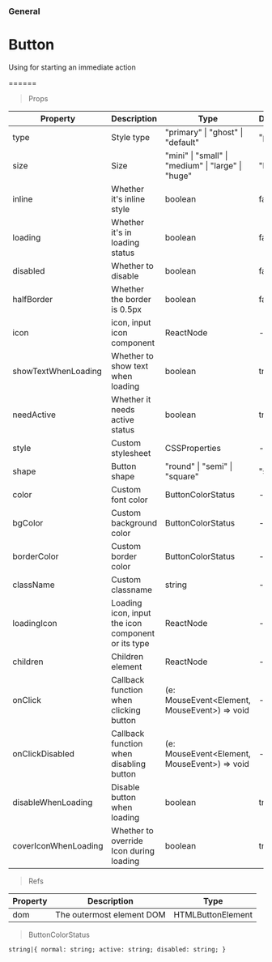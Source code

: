 ### General

# Button 

Using for starting an immediate action

======

> Props

|Property|Description|Type|DefaultValue|
|----------|-------------|------|------|
|type|Style type|"primary" \| "ghost" \| "default"|"primary"|
|size|Size|"mini" \| "small" \| "medium" \| "large" \| "huge"|"large"|
|inline|Whether it's inline style|boolean|false|
|loading|Whether it's in loading status|boolean|false|
|disabled|Whether to disable|boolean|false|
|halfBorder|Whether the border is 0\.5px|boolean|false|
|icon|icon, input icon component|ReactNode|-|
|showTextWhenLoading|Whether to show text when loading|boolean|true|
|needActive|Whether it needs active status|boolean|true|
|style|Custom stylesheet|CSSProperties|-|
|shape|Button shape|"round" \| "semi" \| "square"|"semi"|
|color|Custom font color|ButtonColorStatus|-|
|bgColor|Custom background color|ButtonColorStatus|-|
|borderColor|Custom border color|ButtonColorStatus|-|
|className|Custom classname|string|-|
|loadingIcon|Loading icon, input the icon component or its type|ReactNode|-|
|children|Children element|ReactNode|-|
|onClick|Callback function when clicking button|(e: MouseEvent\<Element, MouseEvent\>) =\> void|-|
|onClickDisabled|Callback function when disabling button|(e: MouseEvent\<Element, MouseEvent\>) =\> void|-|
|disableWhenLoading|Disable button when loading|boolean|true|
|coverIconWhenLoading|Whether to override Icon during loading|boolean|true|

> Refs

|Property|Description|Type|
|----------|-------------|------|
|dom|The outermost element DOM|HTMLButtonElement|

> ButtonColorStatus

```
string|{ normal: string; active: string; disabled: string; }
```
